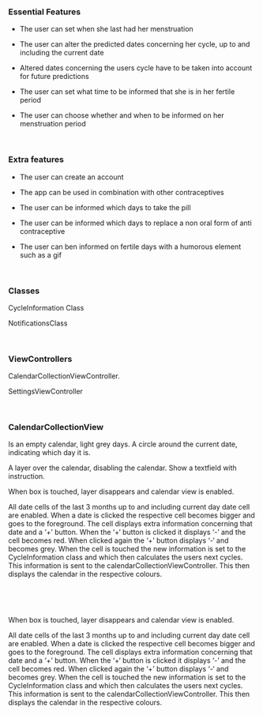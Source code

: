 ### Essential Features

-   The user can set when she last had her menstruation

-   The user can alter the predicted dates concerning her cycle, up to and
    including the current date

-   Altered dates concerning the users cycle have to be taken into account for
    future predictions

-   The user can set what time to be informed that she is in her fertile period

-   The user can choose whether and when to be informed on her menstruation
    period

 

### Extra features 

-   The user can create an account 

-   The app can be used in combination with other contraceptives

-   The user can be informed which days to take the pill

-   The user can be informed which days to replace a non oral form of anti
    contraceptive

-   The user can ben informed on fertile days with a humorous element such as a
    gif

 

### Classes

CycleInformation Class

NotificationsClass

 

### ViewControllers

CalendarCollectionViewController.

SettingsViewController

 

### CalendarCollectionView

Is an empty calendar, light grey days. A circle around the current date,
indicating which day it is. 

A layer over the calendar, disabling the calendar. Show a textfield with
instruction.

When box is touched, layer disappears and calendar view is enabled. 

All date cells of the last 3 months up to and including current day date cell
are enabled. When a date is clicked the respective cell becomes bigger and goes
to the foreground. The cell displays extra information concerning that date and
a ‘+’ button. When the ‘+‘ button is clicked it displays ‘-’ and the cell
becomes red. When clicked again the ‘+’ button displays ‘-‘ and becomes grey.
When the cell is touched the new information is set to the CycleInformation
class and which then calculates the users next cycles. This information is sent
to the calendarCollectionViewController. This then displays the calendar in the
respective colours. 

 

 

When box is touched, layer disappears and calendar view is enabled. 

All date cells of the last 3 months up to and including current day date cell
are enabled. When a date is clicked the respective cell becomes bigger and goes
to the foreground. The cell displays extra information concerning that date and
a ‘+’ button. When the ‘+‘ button is clicked it displays ‘-’ and the cell
becomes red. When clicked again the ‘+’ button displays ‘-‘ and becomes grey.
When the cell is touched the new information is set to the CycleInformation
class and which then calculates the users next cycles. This information is sent
to the calendarCollectionViewController. This then displays the calendar in the
respective colours. 
